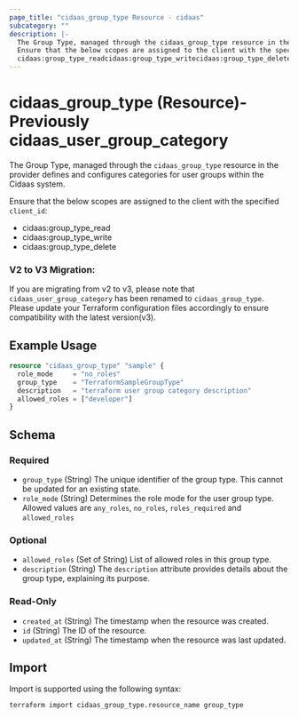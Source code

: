 ```yaml
---
page_title: "cidaas_group_type Resource - cidaas"
subcategory: ""
description: |-
  The Group Type, managed through the cidaas_group_type resource in the provider defines and configures categories for user groups within the Cidaas system.
  Ensure that the below scopes are assigned to the client with the specified client_id:
  cidaas:group_type_readcidaas:group_type_writecidaas:group_type_delete
---
```


# cidaas_group_type (Resource)-Previously cidaas_user_group_category

The Group Type, managed through the `cidaas_group_type` resource in the provider defines and configures categories for user groups within the Cidaas system.

 Ensure that the below scopes are assigned to the client with the specified `client_id`:
- cidaas:group_type_read
- cidaas:group_type_write
- cidaas:group_type_delete


### V2 to V3 Migration:
If you are migrating from v2 to v3, please note that `cidaas_user_group_category` has been renamed to `cidaas_group_type`.
Please update your Terraform configuration files accordingly to ensure compatibility with the latest version(v3).

## Example Usage

```terraform
resource "cidaas_group_type" "sample" {
  role_mode     = "no_roles"
  group_type    = "TerraformSampleGroupType"
  description   = "terraform user group category description"
  allowed_roles = ["developer"]
}
```

<!-- schema generated by tfplugindocs -->
## Schema

### Required

- `group_type` (String) The unique identifier of the group type. This cannot be updated for an existing state.
- `role_mode` (String) Determines the role mode for the user group type. Allowed values are `any_roles`, `no_roles`, `roles_required` and `allowed_roles`

### Optional

- `allowed_roles` (Set of String) List of allowed roles in this group type.
- `description` (String) The `description` attribute provides details about the group type, explaining its purpose.

### Read-Only

- `created_at` (String) The timestamp when the resource was created.
- `id` (String) The ID of the resource.
- `updated_at` (String) The timestamp when the resource was last updated.

## Import

Import is supported using the following syntax:

```shell
terraform import cidaas_group_type.resource_name group_type
```